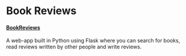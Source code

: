 # Book Reviews
#### [BookReviews](https://cs-pset1.herokuapp.com/)

A web-app built in Python using Flask where you can search for books, read reviews written by other people and write reviews. 

